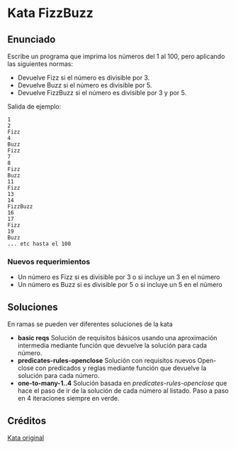 # Kata FizzBuzz

## Enunciado

Escribe un programa que imprima los números del 1 al 100, pero aplicando las siguientes normas:
- Devuelve Fizz si el número es divisible por 3.
- Devuelve Buzz si el número es divisible por 5.
- Devuelve FizzBuzz si el número es divisible por 3 y por 5.

Salida de ejemplo:

```
1
2
Fizz
4
Buzz
Fizz
7
8
Fizz
Buzz
11
Fizz
13
14
FizzBuzz
16
17
Fizz
19
Buzz
... etc hasta el 100
```

### Nuevos requerimientos

- Un número es Fizz si es divisible por 3 o si incluye un 3 en el número
- Un número es Buzz si es divisible por 5 o si incluye un 5 en el número

## Soluciones

En ramas se pueden ver diferentes soluciones de la kata

- **basic reqs** Solución de requisitos básicos usando una aproximación intermedia mediante función que devuelve la solución para cada número.
- **predicates-rules-openclose** Solución con requisitos nuevos Open-close con predicados y reglas mediante función que devuelve la solución para cada número.
- **one-to-many-1..4** Solución basada en _predicates-rules-openclose_ que hace el paso de ir de la solución de cada número al listado. Paso a paso en 4 iteraciones siempre en verde.

## Créditos

[Kata original](https://codingdojo.org/kata/FizzBuzz/)
